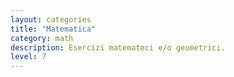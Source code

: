 ```yaml
---
layout: categories
title: "Matematica"
category: math
description: Esercizi matemateci e/o geometrici.
level: 7
---
```

